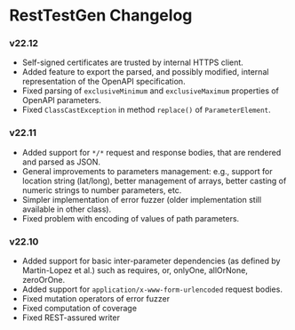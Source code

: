 # RestTestGen Changelog

### v22.12
- Self-signed certificates are trusted by internal HTTPS client.
- Added feature to export the parsed, and possibly modified, internal representation of the OpenAPI specification.
- Fixed parsing of `exclusiveMinimum` and `exclusiveMaximum` properties of OpenAPI parameters.
- Fixed `ClassCastException` in method `replace()` of `ParameterElement`.

### v22.11
- Added support for `*/*` request and response bodies, that are rendered and parsed as JSON.
- General improvements to parameters management: e.g., support for location string (lat/long), better management of arrays, better casting of numeric strings to number parameters, etc.
- Simpler implementation of error fuzzer (older implementation still available in other class).
- Fixed problem with encoding of values of path parameters.

### v22.10
- Added support for basic inter-parameter dependencies (as defined by Martin-Lopez et al.) such as requires, or, onlyOne, allOrNone, zeroOrOne.
- Added support for `application/x-www-form-urlencoded` request bodies.
- Fixed mutation operators of error fuzzer
- Fixed computation of coverage
- Fixed REST-assured writer
